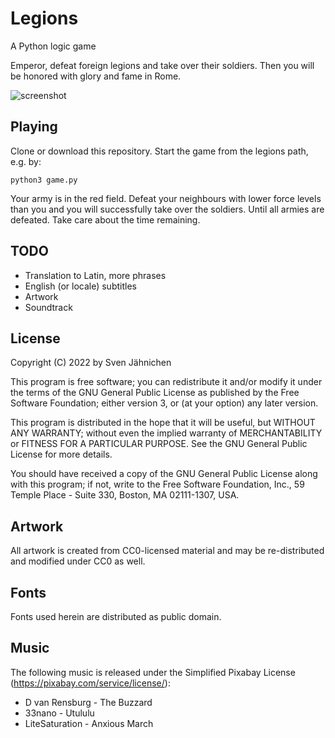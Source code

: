 # Legions
A Python logic game

Emperor, defeat foreign legions and take over their soldiers.
Then you will be honored with glory and fame in Rome.

![screenshot](https://raw.githubusercontent.com/sjaehn/legions/master/doc/screenshot.png "Screenshot from Legions")

## Playing
Clone or download this repository. Start the game from the legions path, 
e.g. by:
```
python3 game.py
```

Your army is in the red field. Defeat your neighbours with lower force 
levels than you and you will successfully take over the soldiers. Until
all armies are defeated. Take care about the time remaining.

## TODO
* Translation to Latin, more phrases
* English (or locale) subtitles
* Artwork
* Soundtrack

## License
Copyright (C) 2022 by Sven Jähnichen

This program is free software; you can redistribute it and/or modify
it under the terms of the GNU General Public License as published by
the Free Software Foundation; either version 3, or (at your option)
any later version.

This program is distributed in the hope that it will be useful,
but WITHOUT ANY WARRANTY; without even the implied warranty of
MERCHANTABILITY or FITNESS FOR A PARTICULAR PURPOSE.  See the
GNU General Public License for more details.

You should have received a copy of the GNU General Public License
along with this program; if not, write to the Free Software Foundation,
Inc., 59 Temple Place - Suite 330, Boston, MA 02111-1307, USA.

## Artwork
All artwork is created from CC0-licensed material and may be re-distributed
and modified under CC0 as well.

## Fonts
Fonts used herein are distributed as public domain.

## Music
The following music is released under the Simplified Pixabay License 
(https://pixabay.com/service/license/):
* D van Rensburg - The Buzzard
* 33nano - Utululu
* LiteSaturation - Anxious March